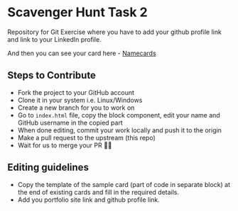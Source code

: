 # Scavenger Hunt Task 2
Repository for Git Exercise where you have to add your github profile link and link to your LinkedIn profile.

And then you can see your card here - [Namecards](https://awesomefoss.github.io/Scavenger-Hunt-Task-2/)

## Steps to Contribute

-   Fork the project to your GitHub account
-   Clone it in your system i.e. Linux/Windows
-   Create a new branch for you to work on
-   Go to `index.html` file, copy the block component, edit your name and GitHub username in the copied part
-   When done editing, commit your work locally and push it to the origin
-   Make a pull request to the upstream (this repo)
-   Wait for us to merge your PR :man_technologist:

## Editing guidelines

-   Copy the template of the sample card (part of code in separate block) at the end of existing cards and fill in the required details.
-   Add you portfolio site link and github profile link.
